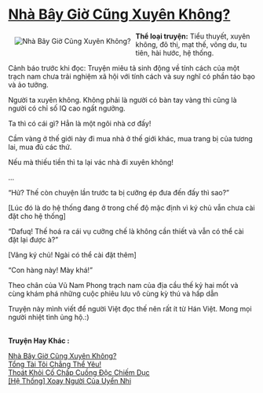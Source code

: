 <a href="https://utruyen.com/truyen/nha-bay-gio-cung-xuyen-khong/19496/" title="Nhà Bây Giờ Cũng Xuyên Không?"><h1>Nhà Bây Giờ Cũng Xuyên Không?</h1></a><div style="display:table"><img align="right" style="float: left; padding: 10px;" src="https://utruyen.com/images/story/200x260/nha-bay-gio-cung-xuyen-khong.jpg" alt="Nhà Bây Giờ Cũng Xuyên Không?"><b>Thể loại truyện:</b> Tiểu thuyết, xuyên không, đô thị, mạt thế, võng du, tu tiên, hài hước, hệ thống.<p></p>Cảnh báo trước khi đọc: Truyện miêu tả sinh động về tính cách của một trạch nam chưa trải nghiệm xã hội với tính cách và suy nghĩ có phần táo bạo và ảo tưởng.<p></p>Người ta xuyên không. Không phải là người có bàn tay vàng thì cũng là người có chỉ số IQ cao ngất ngưởng. <p></p>Ta thì có cái gì? Hẳn là một ngôi nhà cơ đấy!<p></p>Cầm vàng ở thế giới này đi mua nhà ở thế giới khác, mua trang bị của tương lai, mua đủ các thứ.<p></p>Nếu mà thiếu tiền thì ta lại vác nhà đi xuyên không!<p></p>...<p></p>“Hử? Thế còn chuyện lần trước ta bị cưỡng ép đưa đến đấy thì sao?”<p></p>[Lúc đó là do hệ thống đang ở trong chế độ mặc định vì ký chủ vẫn chưa cài đặt cho hệ thống]<p></p>“Dafuq! Thế hoá ra cái vụ cưỡng chế là không cần thiết và vẫn có thể cài đặt lại được à?”<p></p>[Vâng ký chủ! Ngài có thể cài đặt thêm]<p></p>“Con hàng này! Mày khá!”<p></p>Theo chân của Vũ Nam Phong trạch nam của địa cầu thế kỷ hai mốt và cùng khám phá những cuộc phiêu lưu vô cùng kỳ thú và hấp dẫn<p></p>Truyện này mình viết để người Việt đọc thế nên rất ít từ Hán Việt. Mong mọi người nhiệt tình ủng hộ.:)</div><p><br><b>Truyện Hay Khác :</b></p><a href="https://utruyen.com/truyen/nha-bay-gio-cung-xuyen-khong/19496/" alt="Nhà Bây Giờ Cũng Xuyên Không?">Nhà Bây Giờ Cũng Xuyên Không?</a><br/><a href="https://utruyen.com/truyen/tong-tai-toi-chang-the-yeu/17363/" alt="Tổng Tài Tôi Chẳng Thể Yêu!">Tổng Tài Tôi Chẳng Thể Yêu!</a><br/><a href="https://github.com/quanluxury/ngontinh_top100/tree/master/19375" alt="Thoát Khỏi Cố Chấp Cuồng Độc Chiếm Dục">Thoát Khỏi Cố Chấp Cuồng Độc Chiếm Dục</a><br/><a href="https://github.com/quanluxury/ngontinh_top100/tree/master/19525" alt="[Hệ Thống] Xoay Người Của Uyển Nhi">[Hệ Thống] Xoay Người Của Uyển Nhi</a><br/>